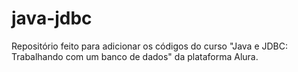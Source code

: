 # java-jdbc
Repositório feito para adicionar os códigos do curso "Java e JDBC: Trabalhando com um banco de dados" da plataforma Alura.
